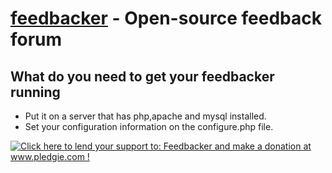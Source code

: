 [feedbacker](http://ajaxmasters.com/) - Open-source feedback forum
================================

What do you need to get your feedbacker running
---------------------------------------
* Put it on a server that has php,apache and mysql installed.
* Set your configuration information on the configure.php file.

<a href='http://www.pledgie.com/campaigns/9256'><img alt='Click here to lend your support to: Feedbacker and make a donation at www.pledgie.com !' src='http://www.pledgie.com/campaigns/9256.png?skin_name=chrome' border='0' /></a>